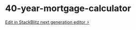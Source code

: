 # 40-year-mortgage-calculator

[Edit in StackBlitz next generation editor ⚡️](https://stackblitz.com/~/github.com/hamisbela/40-year-mortgage-calculator)